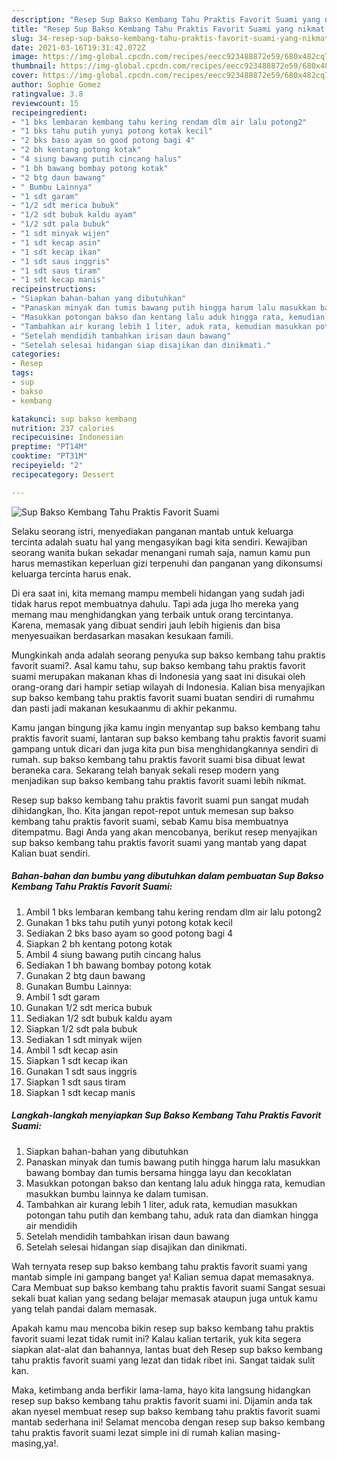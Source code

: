 ```yaml
---
description: "Resep Sup Bakso Kembang Tahu Praktis Favorit Suami yang nikmat dan Mudah Dibuat"
title: "Resep Sup Bakso Kembang Tahu Praktis Favorit Suami yang nikmat dan Mudah Dibuat"
slug: 34-resep-sup-bakso-kembang-tahu-praktis-favorit-suami-yang-nikmat-dan-mudah-dibuat
date: 2021-03-16T19:31:42.072Z
image: https://img-global.cpcdn.com/recipes/eecc923488872e59/680x482cq70/sup-bakso-kembang-tahu-praktis-favorit-suami-foto-resep-utama.jpg
thumbnail: https://img-global.cpcdn.com/recipes/eecc923488872e59/680x482cq70/sup-bakso-kembang-tahu-praktis-favorit-suami-foto-resep-utama.jpg
cover: https://img-global.cpcdn.com/recipes/eecc923488872e59/680x482cq70/sup-bakso-kembang-tahu-praktis-favorit-suami-foto-resep-utama.jpg
author: Sophie Gomez
ratingvalue: 3.8
reviewcount: 15
recipeingredient:
- "1 bks lembaran kembang tahu kering rendam dlm air lalu potong2"
- "1 bks tahu putih yunyi potong kotak kecil"
- "2 bks baso ayam so good potong bagi 4"
- "2 bh kentang potong kotak"
- "4 siung bawang putih cincang halus"
- "1 bh bawang bombay potong kotak"
- "2 btg daun bawang"
- " Bumbu Lainnya"
- "1 sdt garam"
- "1/2 sdt merica bubuk"
- "1/2 sdt bubuk kaldu ayam"
- "1/2 sdt pala bubuk"
- "1 sdt minyak wijen"
- "1 sdt kecap asin"
- "1 sdt kecap ikan"
- "1 sdt saus inggris"
- "1 sdt saus tiram"
- "1 sdt kecap manis"
recipeinstructions:
- "Siapkan bahan-bahan yang dibutuhkan"
- "Panaskan minyak dan tumis bawang putih hingga harum lalu masukkan bawang bombay dan tumis bersama hingga layu dan kecoklatan"
- "Masukkan potongan bakso dan kentang lalu aduk hingga rata, kemudian masukkan bumbu lainnya ke dalam tumisan."
- "Tambahkan air kurang lebih 1 liter, aduk rata, kemudian masukkan potongan tahu putih dan kembang tahu, aduk rata dan diamkan hingga air mendidih"
- "Setelah mendidih tambahkan irisan daun bawang"
- "Setelah selesai hidangan siap disajikan dan dinikmati."
categories:
- Resep
tags:
- sup
- bakso
- kembang

katakunci: sup bakso kembang 
nutrition: 237 calories
recipecuisine: Indonesian
preptime: "PT14M"
cooktime: "PT31M"
recipeyield: "2"
recipecategory: Dessert

---
```



![Sup Bakso Kembang Tahu Praktis Favorit Suami](https://img-global.cpcdn.com/recipes/eecc923488872e59/680x482cq70/sup-bakso-kembang-tahu-praktis-favorit-suami-foto-resep-utama.jpg)

Selaku seorang istri, menyediakan panganan mantab untuk keluarga tercinta adalah suatu hal yang mengasyikan bagi kita sendiri. Kewajiban seorang  wanita bukan sekadar menangani rumah saja, namun kamu pun harus memastikan keperluan gizi terpenuhi dan panganan yang dikonsumsi keluarga tercinta harus enak.

Di era  saat ini, kita memang mampu membeli hidangan yang sudah jadi tidak harus repot membuatnya dahulu. Tapi ada juga lho mereka yang memang mau menghidangkan yang terbaik untuk orang tercintanya. Karena, memasak yang dibuat sendiri jauh lebih higienis dan bisa menyesuaikan berdasarkan masakan kesukaan famili. 



Mungkinkah anda adalah seorang penyuka sup bakso kembang tahu praktis favorit suami?. Asal kamu tahu, sup bakso kembang tahu praktis favorit suami merupakan makanan khas di Indonesia yang saat ini disukai oleh orang-orang dari hampir setiap wilayah di Indonesia. Kalian bisa menyajikan sup bakso kembang tahu praktis favorit suami buatan sendiri di rumahmu dan pasti jadi makanan kesukaanmu di akhir pekanmu.

Kamu jangan bingung jika kamu ingin menyantap sup bakso kembang tahu praktis favorit suami, lantaran sup bakso kembang tahu praktis favorit suami gampang untuk dicari dan juga kita pun bisa menghidangkannya sendiri di rumah. sup bakso kembang tahu praktis favorit suami bisa dibuat lewat beraneka cara. Sekarang telah banyak sekali resep modern yang menjadikan sup bakso kembang tahu praktis favorit suami lebih nikmat.

Resep sup bakso kembang tahu praktis favorit suami pun sangat mudah dihidangkan, lho. Kita jangan repot-repot untuk memesan sup bakso kembang tahu praktis favorit suami, sebab Kamu bisa membuatnya ditempatmu. Bagi Anda yang akan mencobanya, berikut resep menyajikan sup bakso kembang tahu praktis favorit suami yang mantab yang dapat Kalian buat sendiri.

<!--inarticleads1-->

##### Bahan-bahan dan bumbu yang dibutuhkan dalam pembuatan Sup Bakso Kembang Tahu Praktis Favorit Suami:

1. Ambil 1 bks lembaran kembang tahu kering rendam dlm air lalu potong2
1. Gunakan 1 bks tahu putih yunyi potong kotak kecil
1. Sediakan 2 bks baso ayam so good potong bagi 4
1. Siapkan 2 bh kentang potong kotak
1. Ambil 4 siung bawang putih cincang halus
1. Sediakan 1 bh bawang bombay potong kotak
1. Gunakan 2 btg daun bawang
1. Gunakan  Bumbu Lainnya:
1. Ambil 1 sdt garam
1. Gunakan 1/2 sdt merica bubuk
1. Sediakan 1/2 sdt bubuk kaldu ayam
1. Siapkan 1/2 sdt pala bubuk
1. Sediakan 1 sdt minyak wijen
1. Ambil 1 sdt kecap asin
1. Siapkan 1 sdt kecap ikan
1. Gunakan 1 sdt saus inggris
1. Siapkan 1 sdt saus tiram
1. Siapkan 1 sdt kecap manis




<!--inarticleads2-->

##### Langkah-langkah menyiapkan Sup Bakso Kembang Tahu Praktis Favorit Suami:

1. Siapkan bahan-bahan yang dibutuhkan
1. Panaskan minyak dan tumis bawang putih hingga harum lalu masukkan bawang bombay dan tumis bersama hingga layu dan kecoklatan
1. Masukkan potongan bakso dan kentang lalu aduk hingga rata, kemudian masukkan bumbu lainnya ke dalam tumisan.
1. Tambahkan air kurang lebih 1 liter, aduk rata, kemudian masukkan potongan tahu putih dan kembang tahu, aduk rata dan diamkan hingga air mendidih
1. Setelah mendidih tambahkan irisan daun bawang
1. Setelah selesai hidangan siap disajikan dan dinikmati.




Wah ternyata resep sup bakso kembang tahu praktis favorit suami yang mantab simple ini gampang banget ya! Kalian semua dapat memasaknya. Cara Membuat sup bakso kembang tahu praktis favorit suami Sangat sesuai sekali buat kalian yang sedang belajar memasak ataupun juga untuk kamu yang telah pandai dalam memasak.

Apakah kamu mau mencoba bikin resep sup bakso kembang tahu praktis favorit suami lezat tidak rumit ini? Kalau kalian tertarik, yuk kita segera siapkan alat-alat dan bahannya, lantas buat deh Resep sup bakso kembang tahu praktis favorit suami yang lezat dan tidak ribet ini. Sangat taidak sulit kan. 

Maka, ketimbang anda berfikir lama-lama, hayo kita langsung hidangkan resep sup bakso kembang tahu praktis favorit suami ini. Dijamin anda tak akan nyesel membuat resep sup bakso kembang tahu praktis favorit suami mantab sederhana ini! Selamat mencoba dengan resep sup bakso kembang tahu praktis favorit suami lezat simple ini di rumah kalian masing-masing,ya!.

